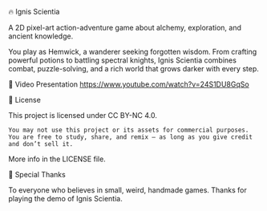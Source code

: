 🔥 Ignis Scientia

A 2D pixel-art action-adventure game about alchemy, exploration, and ancient knowledge.

You play as Hemwick, a wanderer seeking forgotten wisdom. From crafting powerful potions to battling spectral knights, Ignis Scientia combines combat, puzzle-solving, and a rich world that grows darker with every step.

🎥 Video Presentation
https://www.youtube.com/watch?v=24S1DU8GqSo



🚫 License

This project is licensed under CC BY-NC 4.0.

    You may not use this project or its assets for commercial purposes.
    You are free to study, share, and remix — as long as you give credit and don’t sell it.

More info in the LICENSE file.

🙏 Special Thanks

To everyone who believes in small, weird, handmade games.
Thanks for playing the demo of Ignis Scientia.
